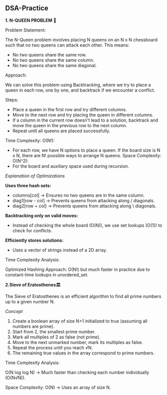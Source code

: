 ## DSA-Practice
**1. N-QUEEN PROBLEM** 🏰

Problem Statement:

The N-Queen problem involves placing N queens on an N x N chessboard such that no two queens can attack each other. This means:
- No two queens share the same row.
- No two queens share the same column.
- No two queens share the same diagonal.
  
Approach:

We can solve this problem using Backtracking, where we try to place a queen in each row, one by one, and backtrack if we encounter a conflict.

Steps:
- Place a queen in the first row and try different columns.
- Move to the next row and try placing the queen in different columns.
- If a column in the current row doesn't lead to a solution, backtrack and move the queen in the previous row to the next column.
- Repeat until all queens are placed successfully.

Time Complexity: O(N!):
- For each row, we have N options to place a queen. If the board size is N x N, there are N! possible ways to arrange N queens.
Space Complexity: O(N^2):
- For the board and auxiliary space used during recursion.

*Explanation of Optimizations*

**Uses three hash sets:**

- columns[col] → Ensures no two queens are in the same column.
- diag1[row - col] → Prevents queens from attacking along / diagonals.
- diag2[row + col] → Prevents queens from attacking along \ diagonals.

**Backtracking only on valid moves:**

- Instead of checking the whole board (O(N)), we use set lookups (O(1)) to check for conflicts.
  
**Efficiently stores solutions:**

- Uses a vector of strings instead of a 2D array.

Time Complexity Analysis:

Optimized Hashing Approach: O(N!) but much faster in practice due to constant-time lookups in unordered_set.

**2.Sieve of Eratosthenes**🏛️

The Sieve of Eratosthenes is an efficient algorithm to find all prime numbers up to a given number N.

*Concept*
1. Create a boolean array of size N+1 initialized to true (assuming all numbers are prime).
2. Start from 2, the smallest prime number.
3. Mark all multiples of 2 as false (not prime).
4. Move to the next unmarked number, mark its multiples as false.
5. Repeat the process until you reach √N.
6. The remaining true values in the array correspond to prime numbers.

Time Complexity Analysis:

O(N log log N) → Much faster than checking each number individually (O(N√N)).

Space Complexity: O(N) → Uses an array of size N.
